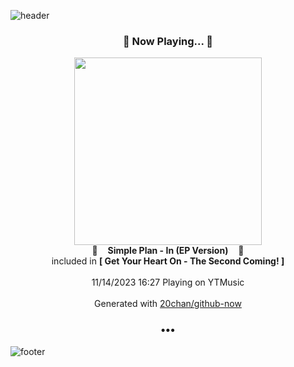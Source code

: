 ![header](https://capsule-render.vercel.app/api?type=wave&height=170&section=header&fontColor=090707&fontAlignX=45&fontAlignY=65&fontSize=100)

<h3 align="center">🎵 Now Playing... 🎵</h3>
<p align="center">
  <a href="https://music.youtube.com/watch?v=472QYP2pjoA">
    <img width="300" src="https://lh3.googleusercontent.com/RHXUo30Ov6YQwaQLUcVIEJdwCW-GMGrWrvta_MQDKLmgk79A1ScCjlSM8EfMfoH-2Zec2gi215sd7s3-3g">
  </a>
  <br>
  🎵&nbsp&nbsp&nbsp <b>Simple Plan - In (EP Version)</b> &nbsp&nbsp&nbsp🎵
  <br>
  included in <b>[ Get Your Heart On - The Second Coming! ]</b>
  
  <br />
  <br />
  11/14/2023 16:27 Playing on YTMusic
  <br />
  <br />
  Generated with <a href="https://github.com/20chan/github-now">20chan/github-now</a>
</p>

<h3 align="center">•••</h3>

![footer](https://capsule-render.vercel.app/api?type=wave&height=150&section=footer)
